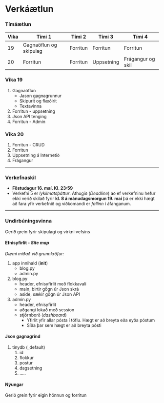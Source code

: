 # Verkáætlun

### Tímáætlun

| Vika | Tími 1  | Tími 2 | Tími 3 | Tími 4 | 
| --- | --- | --- | --- | --- | 
| 19 | Gagnaöflun og skipulag | Forritun | Forritun | Forritun | 
| 20 | Forritun | Forritun | Uppsetning | Frágangur og skil |

### Vika 19

1. Gagnaöflun
   * Jason gagnagrunnur
   * Skipurit og flæðirit
   * Textavinna
2. Forritun - uppsetning 
3. Json API tenging
4. Forritun - Admin

### Vika 20

1. Forritun - CRUD
2. Forritun 
3. Uppsetning á Internetið
4. Frágangur

---

### Verkefnaskil

* **Föstudagur 16. maí. Kl. 23:59**
* Verkefni 5 er _lykilmatsþáttur_. Athugið (_Deadline_) að ef verkefninu hefur ekki verið skilað fyrir **kl. 8 á mánudagsmorgun 19. maí** þá er ekki hægt að fara yfir verkefnið og viðkomandi er _fallinn_ í áfanganum.

---

### Undirbúningsvinna

Gerið grein fyrir skipulagi og virkni vefsins

#### Efnisyfirlit - _Site map_

_Dæmi miðað við grunnkröfur:_

1. app innihald (__init__)
   * blog.py
   * admin.py
2. blog.py 
   * header, efnisyfirlit með flokkavali
   * main, birtir gögn úr Json skrá
   * aside, sækir gögn úr Json API
3. admin.py
   * header, efnisyfirlit
   * aðgangi lokað með session
   * stjórnborð (_dashboard_)
     * Yfirlit yfir allar pósta í töflu. Hægt er að breyta eða eyða póstum
     * Síða þar sem hægt er að breyta pósti

#### Json gagnagrind

1. tinydb (_default) 
   1. id
   2. flokkur
   3. postur
   4. dagsetning
   5. .....

#### Nýungar

Gerið grein fyrir eigin hönnun og forritun

